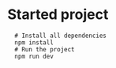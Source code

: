 # Started project

```
  # Install all dependencies
  npm install
  # Run the project
  npm run dev
```